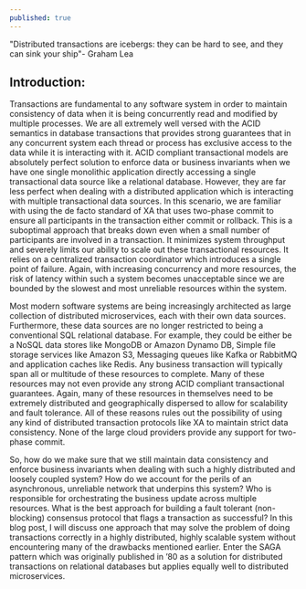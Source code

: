 ```yaml
---
published: true
---
```


"Distributed transactions are icebergs: they can be hard to see, and they can sink your ship"- Graham Lea

## Introduction:

Transactions are fundamental to any software system in order to maintain consistency of data when it is being concurrently read and modified by multiple processes. We are all extremely well versed with the ACID semantics in database transactions that provides strong guarantees that in any concurrent system each thread or process has exclusive access to the data while it is interacting with it. ACID compliant transactional models are absolutely perfect solution to enforce data or business invariants when we have one single monolithic application directly accessing a single transactional data source like a relational database. However, they are far less perfect when dealing with a distributed application which is interacting with multiple transactional data sources. In this scenario, we are familiar with using the de facto standard of XA that uses two-phase commit to ensure all participants in the transaction either commit or rollback. This is a suboptimal approach that breaks down even when a small number of participants are involved in a transaction. It minimizes system throughput and severely limits our ability to scale out these transactional resources. It relies on a centralized transaction coordinator which introduces a single point of failure. Again, with increasing concurrency and more resources, the risk of latency within such a system becomes unacceptable since we are bounded by the slowest and most unreliable resources within the system.


Most modern software systems are being increasingly architected as large collection of distributed microservices, each with their own data sources. Furthermore, these data sources are no longer restricted to being a conventional SQL relational database. For example, they could be either be a NoSQL data stores like MongoDB or Amazon Dynamo DB, Simple file storage services like Amazon S3, Messaging queues like Kafka or RabbitMQ and application caches like Redis. Any business transaction will typically span all or multitude of these resources to complete. Many of these resources may not even provide any strong ACID compliant transactional guarantees. Again, many of these resources in themselves need to be extremely distributed and geographically dispersed to allow for scalability and fault tolerance. All of these reasons rules out the possibility of using any kind of distributed transaction protocols like XA to maintain strict data consistency. None of the large cloud providers provide any support for two-phase commit.


So, how do we make sure that we still maintain data consistency and enforce business invariants when dealing with such a highly distributed and loosely coupled system? How do we account for the perils of an asynchronous, unreliable network that underpins this system? Who is responsible for orchestrating the business update across multiple resources. What is the best approach for building a fault tolerant (non-blocking) consensus protocol that flags a transaction as successful? In this blog post, I will discuss one approach that may solve the problem of doing transactions correctly in a highly distributed, highly scalable system without encountering many of the drawbacks mentioned earlier. Enter the SAGA pattern which was originally published in ’80 as a solution for distributed transactions on relational databases but applies equally well to distributed microservices.
